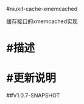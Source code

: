
#niukit-cache-xmemcached

缓存接口的xmemcached实现

#描述
======================================================================

#更新说明
======================================================================

##V1.0.7-SNAPSHOT




